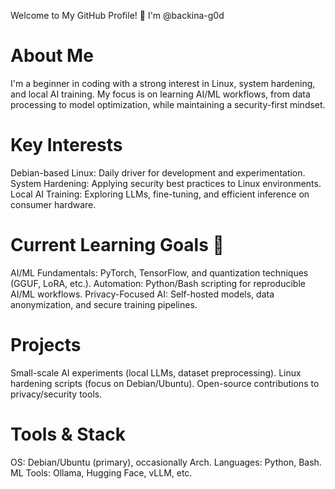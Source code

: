 Welcome to My GitHub Profile! 👋 I'm @backina-g0d
# About Me
I'm a beginner in coding with a strong interest in Linux, system hardening, and local AI training.
My focus is on learning AI/ML workflows, from data processing to model 
optimization, while maintaining a security-first mindset.
# Key Interests
Debian-based Linux: Daily driver for development and experimentation.
System Hardening: Applying security best practices to Linux environments.
Local AI Training: Exploring LLMs, fine-tuning, and efficient inference on consumer hardware.
# Current Learning Goals 🎯
AI/ML Fundamentals: PyTorch, TensorFlow, and quantization techniques (GGUF, LoRA, etc.).
 Automation: Python/Bash scripting for reproducible AI/ML workflows.
 Privacy-Focused AI: Self-hosted models, data anonymization, and secure training pipelines.
# Projects
Small-scale AI experiments (local LLMs, dataset preprocessing).
Linux hardening scripts (focus on Debian/Ubuntu).
Open-source contributions to privacy/security tools.
# Tools & Stack
OS: Debian/Ubuntu (primary), occasionally Arch.
Languages: Python, Bash.
ML Tools: Ollama, Hugging Face, vLLM, etc.
<!---
backina-g0d/backina-g0d is a ✨ special ✨ repository because its `README.md` (this file) appears on your GitHub profile.
You can click the Preview link to take a look at your changes.
--->
